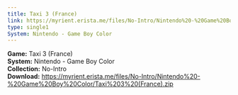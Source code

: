```yaml
---
title: Taxi 3 (France)
link: https://myrient.erista.me/files/No-Intro/Nintendo%20-%20Game%20Boy%20Color/Taxi%203%20(France).zip
type: single1
System: Nintendo - Game Boy Color
---
```

<b>Game:</b> Taxi 3 (France)<br>
<b>System:</b> Nintendo - Game Boy Color<br>
<b>Collection:</b> No-Intro<br>
<b>Download:</b> https://myrient.erista.me/files/No-Intro/Nintendo%20-%20Game%20Boy%20Color/Taxi%203%20(France).zip